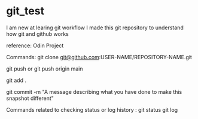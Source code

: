 # git_test
I am new at learing git workflow 
I made this git repository to understand how git and github works

reference: Odin Project

Commands:
git clone git@github.com:USER-NAME/REPOSITORY-NAME.git

git push or git push origin main

git add .

git commit -m "A message describing what you have done to make this snapshot different"

Commands related to checking status or log history :
git status
git log
